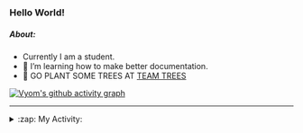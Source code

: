 ### Hello World!

##### About:
- Currently I am a student.
- 🌱 I’m learning how to make better documentation.
- 🌱 GO PLANT SOME TREES AT [TEAM TREES](https://teamtrees.org/)

[![Vyom's github activity graph](https://activity-graph.herokuapp.com/graph?username=Vyvy-vi)](https://github.com/ashutosh00710/github-readme-activity-graph)

---
<details>
  <summary>:zap: My Activity:</summary>
  
<!--START_SECTION:waka-->
![Code Time](http://img.shields.io/badge/Code%20Time-889%20hrs%2055%20mins-blue)

**I'm a Night 🦉** 

```text
🌞 Morning    94 commits     ███░░░░░░░░░░░░░░░░░░░░░░   11.59% 
🌆 Daytime    219 commits    ██████░░░░░░░░░░░░░░░░░░░   27.0% 
🌃 Evening    272 commits    ████████░░░░░░░░░░░░░░░░░   33.54% 
🌙 Night      226 commits    ███████░░░░░░░░░░░░░░░░░░   27.87%

```
📅 **I'm Most Productive on Sunday** 

```text
Monday       124 commits    ███░░░░░░░░░░░░░░░░░░░░░░   15.29% 
Tuesday      125 commits    ███░░░░░░░░░░░░░░░░░░░░░░   15.41% 
Wednesday    108 commits    ███░░░░░░░░░░░░░░░░░░░░░░   13.32% 
Thursday     113 commits    ███░░░░░░░░░░░░░░░░░░░░░░   13.93% 
Friday       105 commits    ███░░░░░░░░░░░░░░░░░░░░░░   12.95% 
Saturday     79 commits     ██░░░░░░░░░░░░░░░░░░░░░░░   9.74% 
Sunday       157 commits    ████░░░░░░░░░░░░░░░░░░░░░   19.36%

```


📊 **This Week I Spent My Time On** 

```text
🔥 Editors: 
VS Code                  1 hr 20 mins        █████████████████████████   100.0%

🐱‍💻 Projects: 
CSF                      1 hr 10 mins        █████████████████████░░░░   87.08% 
TEA-onboarding-bot       10 mins             ███░░░░░░░░░░░░░░░░░░░░░░   12.92%

```


 Last Updated on 29/09/2022 16:06:29 UTC
<!--END_SECTION:waka-->
</details>
